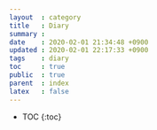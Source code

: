 ```yaml
---
layout  : category
title   : Diary
summary : 
date    : 2020-02-01 21:34:48 +0900
updated : 2020-02-01 22:17:33 +0900
tags    : diary
toc     : true
public  : true
parent  : index
latex   : false
---
```

* TOC
{:toc}


